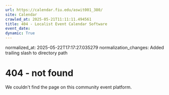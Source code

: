 ```yaml
---
url: https://calendar.fiu.edu/aswit001_380/
site: Calendar
crawled_at: 2025-05-21T11:11:11.494561
title: 404 - Localist Event Calendar Software
event_date: 
dynamic: True
---
```

normalized_at: 2025-05-22T17:17:27.035279
normalization_changes: Added trailing slash to directory path

# 404 - not found
We couldn't find the page on this community event platform.

